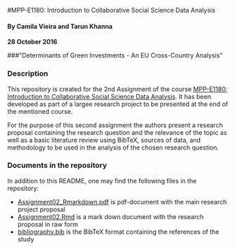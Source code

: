 #MPP-E1180: Introduction to Collaborative Social Science Data Analysis

#### By Camila Vieira and Tarun Khanna
**28 October 2016**

###"Determinants of Green Investments - An EU Cross-Country Analysis" 

### Description
This repository is created for the 2nd Assignment of the course [MPP-E1180: Introduction to Collaborative Social Science Data Analysis](https://github.com/HertieDataScience). It has been developed as part of a largee research project to be presented at the end of the mentioned course. 

For the purpose of this second assignment the authors present a research proposal containing the research question and the relevance of the topic as well as a basic literature review using BibTeX, sources of data, and methodology to be used in the analysis of the chosen research question. 

### Documents in the repository

In addition to this README, one may find the following files in the repository:

- [Assignment02_Rmarkdown.pdf]() is pdf-document with the main research project proposal
- [Assignment02.Rmd](https://github.com/Camila-RV/VieiraKhanna_Assignment2/blob/master/Assignment02.Rmd) is a mark down document with the research proposal in raw form
- [bibliography.bib](https://github.com/Camila-RV/VieiraKhanna_Assignment2/blob/master/bibliography.bib) is the BibTeX format containing the references of the study
